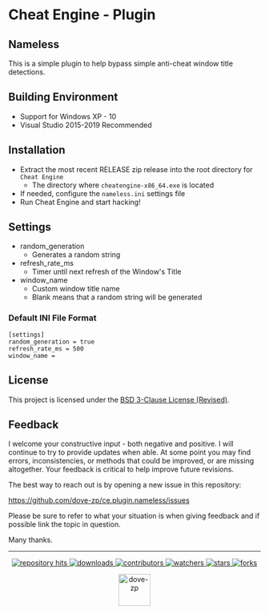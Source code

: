 
# Cheat Engine - Plugin
## Nameless

This is a simple plugin to help bypass simple anti-cheat window title detections. 

## Building Environment

* Support for Windows XP - 10
* Visual Studio 2015-2019 Recommended

## Installation

* Extract the most recent RELEASE zip release into the root directory for `Cheat Engine` 
  * The directory where `cheatengine-x86_64.exe` is located
* If needed, configure the `nameless.ini` settings file
* Run Cheat Engine and start hacking!

## Settings

* random_generation
  * Generates a random string
* refresh_rate_ms
  * Timer until next refresh of the Window's Title
* window_name
  * Custom window title name
  * Blank means that a random string will be generated  

### Default INI File Format
```
[settings]
random_generation = true
refresh_rate_ms = 500
window_name = 
```

## License

This project is licensed under the [BSD 3-Clause License (Revised)](https://tldrlegal.com/license/bsd-3-clause-license-(revised)). 
<!--  -->

## Feedback

I welcome your constructive input - both negative and positive. I will continue to try to provide updates when able. At some point you may find errors, inconsistencies, or methods that could be improved, or are missing altogether. Your feedback is critical to help improve future revisions.

The best way to reach out is by opening a new issue in this repository:

https://github.com/dove-zp/ce.plugin.nameless/issues

Please be sure to refer to what your situation is when giving feedback and if possible link the topic in question.

Many thanks.

<hr/>

<p align="center">
  <p align="center">
    <a href="https://hits.seeyoufarm.com/api/count/graph/dailyhits.svg?url=https://github.com/dove-zp/ce.plugin.nameless">
      <img src="https://hits.seeyoufarm.com/api/count/incr/badge.svg?url=https%3A%2F%2Fgithub.com%2Fdove-zp%2Fce.plugin.nameless&count_bg=%2379C83D&title_bg=%23555555&icon=&icon_color=%23E7E7E7&title=hits&edge_flat=true" alt="repository hits">
    </a>
    <a href="https://github.com/dove-zp/ce.plugin.nameless/releases">
      <img src="https://img.shields.io/github/downloads/dove-zp/ce.plugin.nameless/total?style=flat-square" alt="downloads"/>
    </a>
    <a href="https://github.com/dove-zp/ce.plugin.nameless/graphs/contributors">
      <img src="https://img.shields.io/github/contributors/dove-zp/ce.plugin.nameless?style=flat-square" alt="contributors"/>
    </a>
    <a href="https://github.com/dove-zp/ce.plugin.nameless/watchers">
      <img src="https://img.shields.io/github/watchers/dove-zp/ce.plugin.nameless?style=flat-square" alt="watchers"/>
    </a>
    <a href="https://github.com/dove-zp/ce.plugin.nameless/stargazers">
      <img src="https://img.shields.io/github/stars/dove-zp/ce.plugin.nameless?style=flat-square" alt="stars"/>
    </a>
    <a href="https://github.com/dove-zp/ce.plugin.nameless/network/members">
      <img src="https://img.shields.io/github/forks/dove-zp/ce.plugin.nameless?style=flat-square" alt="forks"/>
    </a>
  </p>
</p>

<p align="center">
  <a href="https://github.com/dove-zp">
    <img width="64" heigth="64" src="https://avatars.githubusercontent.com/u/89095890" alt="dove-zp"/>
  </a>  
</p>
